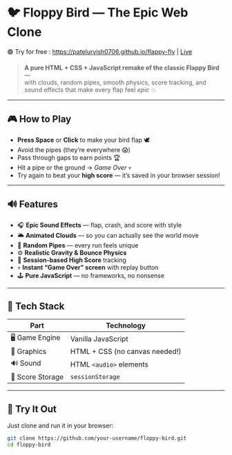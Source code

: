 # 🐦 Floppy Bird — The Epic Web Clone

🟢 Try for free : https://patelurvish0706.github.io/flappy-fly | [Live](https://patelurvish0706.github.io/flappy-fly) 

> **A pure HTML + CSS + JavaScript remake of the classic Flappy Bird** —  
> with clouds, random pipes, smooth physics, score tracking, and sound effects that make every flap feel *epic* 💥  

---

## 🎮 **How to Play**

- **Press Space** or **Click** to make your bird flap 🕊️  
- Avoid the pipes (they’re everywhere 😱)  
- Pass through gaps to earn points 🏆  
- Hit a pipe or the ground → *Game Over* 💀  
- Try again to beat your **high score** — it’s saved in your browser session!

---

## 🔊 **Features**

- 🎧 **Epic Sound Effects** — flap, crash, and score with style  
- 🌥️ **Animated Clouds** — so you can actually see the world move  
- 🧱 **Random Pipes** — every run feels unique  
- ⚙️ **Realistic Gravity & Bounce Physics**  
- 💾 **Session-based High Score** tracking  
- 💀 **Instant “Game Over” screen** with replay button  
- 🕹️ **Pure JavaScript** — no frameworks, no nonsense  

---

## 🧠 **Tech Stack**

| Part | Technology |
|------|-------------|
| 🖥️ Game Engine | Vanilla JavaScript |
| 🎨 Graphics | HTML + CSS (no canvas needed!) |
| 🔊 Sound | HTML `<audio>` elements |
| 💾 Score Storage | `sessionStorage` |

---

## 🚀 **Try It Out**

Just clone and run it in your browser:

```bash
git clone https://github.com/your-username/floppy-bird.git
cd floppy-bird

